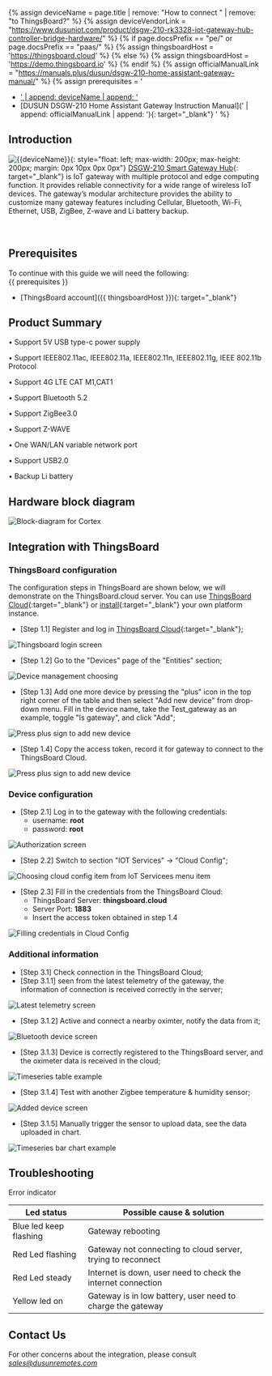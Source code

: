 
{% assign deviceName = page.title | remove: "How to connect " | remove: "to ThingsBoard?" %}
{% assign deviceVendorLink = "https://www.dusuniot.com/product/dsgw-210-rk3328-iot-gateway-hub-controller-bridge-hardware/" %}
{% if page.docsPrefix == "pe/" or page.docsPrefix == "paas/" %}
{% assign thingsboardHost = 'https://thingsboard.cloud' %}
{% else %}
{% assign thingsboardHost = 'https://demo.thingsboard.io' %}
{% endif %}
{% assign officialManualLink = "https://manuals.plus/dusun/dsgw-210-home-assistant-gateway-manual/" %}
{% assign prerequisites = '
- <a href="' | append: deviceVendorLink | append: '" target="_blank">' | append: deviceName | append: '</a>
- [DUSUN DSGW-210 Home Assistant Gateway Instruction Manual](' | append: officialManualLink | append: '){: target="_blank"}
  '
  %}

## Introduction

![{{deviceName}}](https://img.thingsboard.io/devices-library/{{page.deviceImageFileName}}){: style="float: left; max-width: 200px; max-height: 200px; margin: 0px 10px 0px 0px"}
[DSGW-210 Smart Gateway Hub]({{deviceVendorLink}}){: target="_blank"} is IoT gateway with multiple protocol and edge computing function. It provides reliable connectivity for a wide range of wireless IoT devices. The gateway’s modular architecture provides the ability to customize many gateway features including Cellular, Bluetooth, Wi-Fi, Ethernet, USB, ZigBee, Z-wave and Li battery backup.
<br><br><br>

## Prerequisites

To continue with this guide we will need the following:  
{{ prerequisites }}
- [ThingsBoard account]({{ thingsboardHost }}){: target="_blank"}

## Product Summary

•	Support 5V USB type-c power supply

•	Support IEEE802.11ac, IEEE802.11a, IEEE802.11n, IEEE802.11g, IEEE 802.11b Protocol

•	Support 4G LTE CAT M1,CAT1

•	Support Bluetooth 5.2

•	Support ZigBee3.0

•	Support Z-WAVE

•	One WAN/LAN variable network port

•	Support USB2.0

•	Backup Li battery

## Hardware block diagram

<img src="https://img.thingsboard.io/samples/dusun/1.png" alt="Block-diagram for Cortex">

## Integration with ThingsBoard

### ThingsBoard configuration

The configuration steps in ThingsBoard are shown below, we will demonstrate on the ThingsBoard.cloud server.
You can use [ThingsBoard Cloud](https://thingsboard.cloud/signup){:target="_blank"} or [install](https://thingsboard.io/docs/user-guide/install/pe/installation-options/){:target="_blank"} your own platform instance.

* [Step 1.1] Register and log in [ThingsBoard Cloud](https://thingsboard.cloud/signup){:target="_blank"};

<img src="https://img.thingsboard.io/samples/dusun/dsgw-210-gateways-1.png" alt="Thingsboard login screen">

* [Step 1.2] Go to the "Devices" page of the "Entities" section;

<img src="https://img.thingsboard.io/samples/dusun/dsgw-210-gateways-2.png" alt="Device management choosing">

* [Step 1.3] Add one more device by pressing the "plus" icon in the top right corner of the table and then select "Add new device" from drop-down menu. Fill in the device name, take the Test_gateway as an example, toggle "Is gateway", and click "Add";

<img src="https://img.thingsboard.io/samples/dusun/dsgw-210-gateways-3.png" alt="Press plus sign to add new device">

* [Step 1.4] Copy the access token, record it for gateway to connect to the ThingsBoard Cloud.

<img src="https://img.thingsboard.io/samples/dusun/dsgw-210-gateways-4.png" alt="Press plus sign to add new device">

### Device configuration

* [Step 2.1] Log in to the gateway with the following credentials:
  * username: **root**
  * password: **root**

<img src="https://img.thingsboard.io/samples/dusun/7.png" alt="Authorization screen">

* [Step 2.2] Switch to section "IOT Services" -> "Cloud Config";

<img src="https://img.thingsboard.io/samples/dusun/8.png" alt="Choosing cloud config item from IoT Servicees menu item">

* [Step 2.3] Fill in the credentials from the ThingsBoard Cloud:
  * ThingsBoard Server: **thingsboard.cloud**
  * Server Port: **1883**
  * Insert the access token obtained in step 1.4

<img src="https://img.thingsboard.io/samples/dusun/9.png" alt="Filling credentials in Cloud Config">

### Additional information

* [Step 3.1] Check connection in the ThingsBoard Cloud;
* [Step 3.1.1] seen from the latest telemetry of the gateway, the information of connection is received correctly in the server;

<img src="https://img.thingsboard.io/samples/dusun/dsgw-210-gateways-10.png" alt="Latest telemetry screen">

* [Step 3.1.2] Active and connect a nearby oximter, notify the data from it;

<img src="https://img.thingsboard.io/samples/dusun/11.png" alt="Bluetooth device screen">

* [Step 3.1.3] Device is correctly registered to the ThingsBoard server, and the oximeter data is received in the cloud;

<img src="https://img.thingsboard.io/samples/dusun/12.png" alt="Timeseries table example">

* [Step 3.1.4] Test with another Zigbee temperature & humidity sensor;

<img src="https://img.thingsboard.io/samples/dusun/13.png" alt="Added device screen">

* [Step 3.1.5] Manually trigger the sensor to upload data, see the data uploaded in chart.

<img src="https://img.thingsboard.io/samples/dusun/14.png" alt="Timeseries bar chart example">

## Troubleshooting

Error indicator

|  Led status | Possible cause & solution  |
| ------------ | ------------ |
| Blue led keep flashing  | Gateway rebooting  |
|  Red Led flashing | Gateway not connecting to cloud server, trying to reconnect  |
|  Red Led steady | Internet is down, user need to check the internet connection |
|  Yellow led on | Gateway is in low battery, user need to charge the gateway  |

## Contact Us

For other concerns about the integration, please consult *sales@dusunremotes.com*
